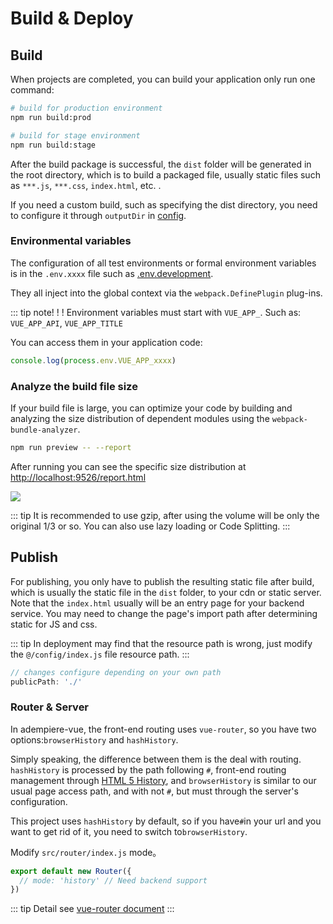 # Build & Deploy

## Build

When projects are completed, you can build your application only run one command:

```bash
# build for production environment
npm run build:prod

# build for stage environment
npm run build:stage
```

After the build package is successful, the `dist` folder will be generated in the root directory, which is to build a packaged file, usually static files such as `***.js`, `***.css`, `index.html`, etc. .

If you need a custom build, such as specifying the dist directory, you need to configure it through `outputDir` in [config](https://github.com/adempiere/adempiere-vue/blob/master/vue.config.js).

### Environmental variables

The configuration of all test environments or formal environment variables is in the `.env.xxxx` file such as [.env.development](https://github.com/adempiere/adempiere-vue/blob/master/.env.development).

They all inject into the global context via the `webpack.DefinePlugin` plug-ins.

::: tip note! ! !
Environment variables must start with `VUE_APP_`. Such as: `VUE_APP_API`, `VUE_APP_TITLE`

You can access them in your application code:

```js
console.log(process.env.VUE_APP_xxxx)
```

### Analyze the build file size

If your build file is large, you can optimize your code by building and analyzing the size distribution of dependent modules using the `webpack-bundle-analyzer`.

```bash
npm run preview -- --report
```

After running you can see the specific size distribution at [http://localhost:9526/report.html](http://localhost:9526/report.html)

![](https://adempiere-vue.gitee.io/gitee-cdn/adempiere-vue-site/3fddf034-2b38-4299-b0d2-b748fb2abef0.jpg)

::: tip
It is recommended to use gzip, after using the volume will be only the original 1/3 or so. You can also use lazy loading or Code Splitting.
:::

## Publish

For publishing, you only have to publish the resulting static file after build, which is usually the static file in the `dist` folder, to your cdn or static server. Note that the `index.html` usually will be an entry page for your backend service. You may need to change the page's import path after determining static for JS and css.

::: tip
In deployment may find that the resource path is wrong, just modify the `@/config/index.js` file resource path.
:::

```js
// changes configure depending on your own path
publicPath: './'
```

### Router & Server

In adempiere-vue, the front-end routing uses `vue-router`, so you have two options:`browserHistory` and `hashHistory`.

Simply speaking, the difference between them is the deal with routing. `hashHistory` is processed by the path following `#`, front-end routing management through [HTML 5 History](https://developer.mozilla.org/en-US/docs/Web/API/History_API), and `browserHistory` is similar to our usual page access path, and with not `#`, but must through the server's configuration.

This project uses `hashHistory` by default, so if you have`#`in your url and you want to get rid of it, you need to switch to`browserHistory`.

Modify `src/router/index.js` mode。

```js
export default new Router({
  // mode: 'history' // Need backend support
})
```

::: tip
Detail see [vue-router document](https://router.vuejs.org/zh-cn/essentials/history-mode.html)
:::
